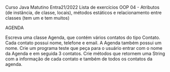 Curso Java Matutino Entra21/2022
Lista de exercícios OOP 04 - Atributos (de instância, de classe,
locais), métodos estáticos e relacionamento entre classes 
(tem um e tem muitos)

AGENDA

Escreva uma classe Agenda, que contém vários contatos do tipo 
Contato. Cada contato possui nome, telefone e email. A Agenda também 
possui um nome. Crie um programa teste que peça para o usuário entrar com 
o nome da Agenda e em seguida 3 contatos. Crie métodos que retornem uma 
String com a informação de cada contato e também de todos os contatos da 
agenda.
